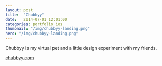 ```yaml
---
layout: post
title:  "Chubbyy"
date:   2014-07-01 12:01:00
categories: portfolio ios
thumbnail: "/img/chubbyy-landing.png"
hero: "/img/chubbyy-landing.png"
---
```


Chubbyy is my virtual pet and a little design experiment with my friends.

[chubbyy.com](http://chubbyy.com)
